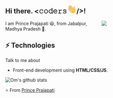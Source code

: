 <h2> Hi there. <𝚌𝚘𝚍𝚎𝚛𝚜<img src="https://raw.githubusercontent.com/ABSphreak/ABSphreak/master/gifs/Hi.gif" width="30px">/>! </h2>

<img align='right' src='https://user-images.githubusercontent.com/5713670/87202985-820dcb80-c2b6-11ea-9f56-7ec461c497c3.gif' width='200"'>

I am Prince Prajapati 😃, from Jabalpur, Madhya Pradesh 🏫.


## ⚡ Technologies
Talk to me about
- Front-end development using **HTML/CSS/JS**.

![Om's github stats](https://github-readme-stats.vercel.app/api?username=princeprajapati2701&hide=["issues"]&show_icons=true)

⭐️ From [Prince Prajapati](https://github.com/princeprajapati2701)
